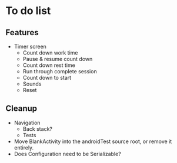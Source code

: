 # To do list

## Features

- Timer screen
  - Count down work time
  - Pause & resume count down
  - Count down rest time
  - Run through complete session
  - Count down to start
  - Sounds
  - Reset
  
## Cleanup

- Navigation
  - Back stack?
  - Tests
- Move BlankActivity into the androidTest source root, or remove it entirely.
- Does Configuration need to be Serializable?